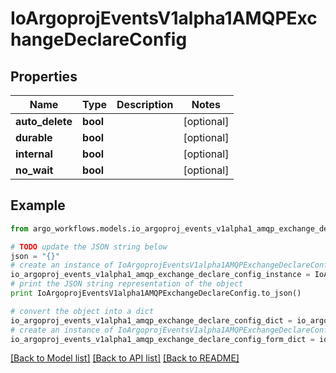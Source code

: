# IoArgoprojEventsV1alpha1AMQPExchangeDeclareConfig


## Properties

Name | Type | Description | Notes
------------ | ------------- | ------------- | -------------
**auto_delete** | **bool** |  | [optional] 
**durable** | **bool** |  | [optional] 
**internal** | **bool** |  | [optional] 
**no_wait** | **bool** |  | [optional] 

## Example

```python
from argo_workflows.models.io_argoproj_events_v1alpha1_amqp_exchange_declare_config import IoArgoprojEventsV1alpha1AMQPExchangeDeclareConfig

# TODO update the JSON string below
json = "{}"
# create an instance of IoArgoprojEventsV1alpha1AMQPExchangeDeclareConfig from a JSON string
io_argoproj_events_v1alpha1_amqp_exchange_declare_config_instance = IoArgoprojEventsV1alpha1AMQPExchangeDeclareConfig.from_json(json)
# print the JSON string representation of the object
print IoArgoprojEventsV1alpha1AMQPExchangeDeclareConfig.to_json()

# convert the object into a dict
io_argoproj_events_v1alpha1_amqp_exchange_declare_config_dict = io_argoproj_events_v1alpha1_amqp_exchange_declare_config_instance.to_dict()
# create an instance of IoArgoprojEventsV1alpha1AMQPExchangeDeclareConfig from a dict
io_argoproj_events_v1alpha1_amqp_exchange_declare_config_form_dict = io_argoproj_events_v1alpha1_amqp_exchange_declare_config.from_dict(io_argoproj_events_v1alpha1_amqp_exchange_declare_config_dict)
```
[[Back to Model list]](../README.md#documentation-for-models) [[Back to API list]](../README.md#documentation-for-api-endpoints) [[Back to README]](../README.md)


